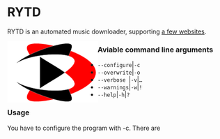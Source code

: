 # **RYTD**	
RYTD is an automated music downloader, supporting [a few websites](http://ytdl-org.github.io/youtube-dl/supportedsites.html). 	

<img style="height:10em;float:left" src="https://raw.githubusercontent.com/RiedleroD/RYTD/master/Logo.png" />	

### Aviable command line arguments	

- `--configure`|`-c`	
- `--overwrite`|`-o`	
- `--verbose `|`-v`|`…`	
- `--warnings`|`-w`|`!`	
- `--help`|`-h`|`?`	

### Usage	

You have to configure the program with -c. There are 
